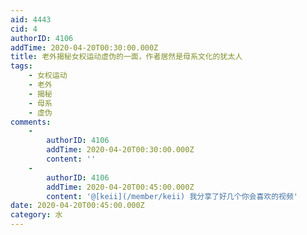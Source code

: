 ```yaml
---
aid: 4443
cid: 4
authorID: 4106
addTime: 2020-04-20T00:30:00.000Z
title: 老外揭秘女权运动虚伪的一面，作者居然是母系文化的犹太人
tags:
    - 女权运动
    - 老外
    - 揭秘
    - 母系
    - 虚伪
comments:
    -
        authorID: 4106
        addTime: 2020-04-20T00:30:00.000Z
        content: ''
    -
        authorID: 4106
        addTime: 2020-04-20T00:45:00.000Z
        content: '@[keii](/member/keii) 我分享了好几个你会喜欢的视频'
date: 2020-04-20T00:45:00.000Z
category: 水
---
```




